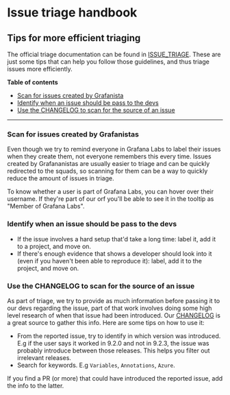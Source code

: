 # Issue triage handbook
## Tips for more efficient triaging

The official triage documentation can be found in [ISSUE_TRIAGE](https://github.com/grafana/grafana/blob/main/ISSUE_TRIAGE.md). These are just some tips that can help you follow those guidelines, and thus triage issues more efficiently. 

**Table of contents**
- [Scan for issues created by Grafanista](#scan-for-issues-created-by-grafanistas)
- [Identify when an issue should be pass to the devs](#identify-when-an-issue-should-be-pass-to-the-devs)
- [Use the CHANGELOG to scan for the source of an issue](#use-the-changelog-to-scan-for-the-source-of-an-issue)
___

### Scan for issues created by Grafanistas
Even though we try to remind everyone in Grafana Labs to label their issues when they create them, not everyone remembers this every time. Issues created by Grafananistas are usually easier to triage and can be quickly redirected to the squads, so scanning for them can be a way to quickly reduce the amount of issues in triage. 

To know whether a user is part of Grafana Labs, you can hover over their username. If they're part of our orf you'll be able to see it in the tooltip as "Member of Grafana Labs".

### Identify when an issue should be pass to the devs
- If the issue involves a hard setup that'd take a long time: label it, add it to a project, and move on.
- If there's enough evidence that shows a developer should look into it (even if you haven't been able to reproduce it): label, add it to the project, and move on.


### Use the CHANGELOG to scan for the source of an issue
As part of triage, we try to provide as much information before passing it to our devs regarding the issue, part of that work involves doing some high level research of when that issue had been introduced. Our [CHANGELOG](https://github.com/grafana/grafana/blob/main/CHANGELOG.md) is a great source to gather this info. Here are some tips on how to use it:
- From the reported issue, try to identify in which version was introduced. E.g if the user says it worked in 9.2.0 and not in 9.2.3, the issue was probably introduce between those releases. This helps you filter out irrelevant releases.
- Search for keywords. E.g `Variables`, `Annotations`, `Azure`.

If you find a PR (or more) that could have introduced the reported issue, add the info to the latter.